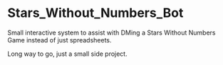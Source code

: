 # Stars_Without_Numbers_Bot

Small interactive system to assist with DMing a Stars Without Numbers Game instead of just spreadsheets.

Long way to go, just a small side project.
